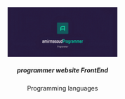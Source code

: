 <div align="center">
<img src="./chrome_wA1HFpXI2r_LE_auto_x2.jpg" alt="icon" width="250px"/>

<h5>
  programmer website FrontEnd 
</h5>  
<span>
  Programming languages
</span>
  
</div>    
